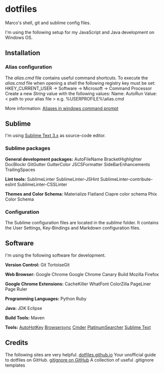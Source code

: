 # dotfiles
Marco's shell, git and sublime config files.

I'm using the following setup for my JavaScript and Java development on Windows OS.

## Installation
### Alias configuration
The *alias.cmd* file contains useful command shortcuts. To execute the *alias.cmd* file when opening a shell the following registry key must be set:
HKEY_CURRENT_USER -> Software -> Microsoft -> Command Processor
Create a new *String* value with the following values:
Name: AutoRun
Value: < path to your alias file > e.g. %USERPROFILE%\alias.cmd

More information:
[Aliases in windows command prompt](http://stackoverflow.com/questions/20530996/aliases-in-windows-command-prompt)

## Sublime
I'm using [Sublime Text 3.x](http://www.sublimetext.com/) as source-code editor.
### Sublime packages
**General development packages:**
AutoFileName
BracketHighlighter
DocBlockr
GitGutter
GutterColor
JSCSFormatter
SideBarEnhancements
TrailingSpaces

**Lint tools:**
SublimeLinter
SublimeLinter-JSHint
SublimeLinter-contribute-eslint
SublimeLinter-CSSLinter

**Themes and Color Schema:**
Materialize
Flatland
Ciapre color schema
Phix Color Schema

### Configuration
The Sublime configuration files are located in the *sublime* folder. It contains the User Settings, Key-Bindings and Markdown configuration files.

## Software
I'm using the following software for development.

**Version Control:**
Git
TortoiseGit

**Web Browser:**
Google Chrome
Google Chrome Canary Build
Mozilla Firefox

**Google Chrome Extensions:**
CacheKiller
WhatFont
ColorZilla
PageLiner
Page Ruler

**Programming Languages:**
Python
Ruby

**Java:**
JDK
Eclipse

**Build Tools:**
Maven

**Tools:**
[AutoHotKey](https://www.autohotkey.com/)
[Browsersync](http://www.browsersync.io/)
[Cmder](http://cmder.net/)
[PlatinumSearcher](https://github.com/monochromegane/the_platinum_searcher)
[Sublime Text](http://www.sublimetext.com/)

## Credits
The following sites are very helpful.
[dotfiles.github.io](https://dotfiles.github.io/) Your unofficial guide to dotfiles on GitHub.
[gitignore on GitHub](https://github.com/github/gitignore) A collection of useful .gitignore templates


